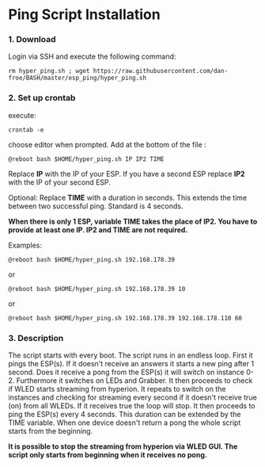 # Ping Script Installation

### 1. Download
Login via SSH and execute the following command:

```console
rm hyper_ping.sh ; wget https://raw.githubusercontent.com/dan-froe/BASH/master/esp_ping/hyper_ping.sh
```

### 2. Set up crontab
execute: 
```console
crontab -e
```

choose editor when prompted.
Add at the bottom of the file :

```console
@reboot bash $HOME/hyper_ping.sh IP IP2 TIME
```

Replace **IP** with the IP of your ESP.
If you have a second ESP replace **IP2** with the IP of your second ESP.

Optional: Replace **TIME** with a duration in seconds. This extends the time between two successful ping. Standard is 4 seconds. 

**When there is only 1 ESP, variable TIME takes the place of IP2.
You have to provide at least one IP. IP2 and TIME are not required.**

Examples:

```console
@reboot bash $HOME/hyper_ping.sh 192.168.178.39
```

or

```console
@reboot bash $HOME/hyper_ping.sh 192.168.178.39 10
```

or

```console
@reboot bash $HOME/hyper_ping.sh 192.168.178.39 192.168.178.110 60
```

### 3. Description 
The script starts with every boot. The script runs in an endless loop. 
First it pings the ESP(s). If it doesn't receive an answers it starts a new ping after 1 second. 
Does it receive a pong from the ESP(s) it will switch on instance 0-2. Furthermore it switches on LEDs and Grabber. 
It then proceeds to check if WLED starts streaming from hyperion. It repeats to switch on the instances and checking for streaming every second if it doesn't receive true (on) from all WLEDs. 
If it receives true the loop will stop. It then proceeds to ping the ESP(s) every 4 seconds. This duration can be extended by the TIME variable. When one device doesn't return a pong the whole script starts from the beginning. 

**It is possible to stop the streaming from hyperion via WLED GUI. The script only starts from beginning when it receives no pong.**
